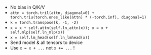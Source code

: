 - No bias in Q/K/V
- `attn = torch.tril(attn, diagonal=0) + torch.triu(torch.ones_like(attn) * (-torch.inf), diagonal=1)`
- `k = torch.transpose(k, -1, -2)`
- `x = x + self.attn(self.ln_attn(x)); x = x + self.mlp(self.ln_mlp(x))`
- `x = self.lm_head(self.ln_lmhead(x))`
- Send model & all tensors to device
- Use `x = x + ...` not `x += ...` !